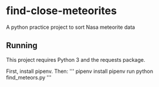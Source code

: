 # find-close-meteorites
A python practice project to sort Nasa meteorite data

## Running

This project requires Python 3 and the requests package.

First, install pipenv. Then:
'''
pipenv install
pipenv run python find_meteors.py
'''
